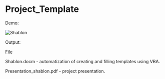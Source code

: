# Project_Template

Demo:

![Shablon](https://user-images.githubusercontent.com/44023937/160236113-2e336327-beb9-4b5d-b5bc-27765fb285a1.gif)

Output:

[File](https://github.com/EnterSub/Template-Generation/files/8355203/_0300.pdf)


Shablon.docm - automatization of creating and filling templates using VBA.

Presentation_shablon.pdf - project presentation.
